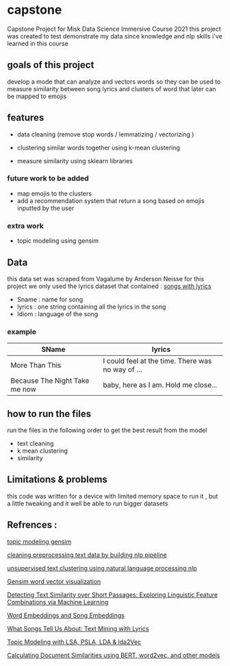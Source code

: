 # capstone
Capstone Project for Misk Data Science Immersive Course 2021
this project was created to test demonstrate my data since knowledge and nlp skills i've learned in this course


## goals of this project 
develop a mode that can analyze and vectors words so they can be used to measure similarity between song lyrics and clusters of word that later can be mapped to emojis 


## features 
- data cleaning (remove stop words / lemmatizing / vectorizing )

- clustering similar words together using k-mean clustering  

- measure similarity using sklearn libraries 

### future work to be added 
- map emojis to the clusters 
- add a recommendation system that return a song based on emojis inputted by the user

### extra work 
- topic modeling using gensim 

## Data
this data set was scraped from Vagalume by Anderson Neisse 
for this project we only used the lyrics dataset that contained : 
[songs with lyrics ](https://www.kaggle.com/neisse/scrapped-lyrics-from-6-genres?select=lyrics-data.csv)

- Sname : name for song 
- lyrics : one string containing all the lyrics in the song 
- Idiom : language of the song

### example 
| SName  | lyrics |
| ------------- | ------------- |
| More Than This  | I could feel at the time. There was no way of ...	  |
| Because The Night	Take me now  | baby, here as I am. Hold me close...	  |


## how to run the files 
run the files in the following order to get the best result from the model 
 - text cleaning 
 - k mean clustering 
 - similarity 

## Limitations & problems
this code was written for a device with limited memory space to run it , but a little tweaking and it well be able to run bigger datasets 

## Refrences : 
[topic modeling gensim](https://www.machinelearningplus.com/nlp/topic-modeling-gensim-python/#10removestopwordsmakebigramsandlemmatize)

[cleaning preprocessing text data by building nlp pipeline](https://towardsdatascience.com/cleaning-preprocessing-text-data-by-building-nlp-pipeline-853148add68a)

[unsupervised text clustering using natural language processing nlp](https://medium.com/@rohithramesh1991/unsupervised-text-clustering-using-natural-language-processing-nlp-1a8bc18b048d)

[Gensim word vector visualization](https://web.stanford.edu/class/cs224n/materials/Gensim%20word%20vector%20visualization.html)

[Detecting Text Similarity over Short Passages: Exploring Linguistic Feature Combinations via Machine Learning](https://aclanthology.org/W99-0625.pdf)

[Word Embeddings and Song Embeddings](https://towardsdatascience.com/lyric-based-song-recommendation-with-doc2vec-embeddings-and-spotifys-api-5a61c39f1ce2)

[What Songs Tell Us About: Text Mining with Lyrics](https://towardsdatascience.com/what-songs-tell-us-about-text-mining-with-lyrics-ca80f98b3829) 

[Topic Modeling with LSA, PSLA, LDA & lda2Vec](https://medium.com/nanonets/topic-modeling-with-lsa-psla-lda-and-lda2vec-555ff65b0b05) 

[Calculating Document Similarities using BERT, word2vec, and other models](https://towardsdatascience.com/calculating-document-similarities-using-bert-and-other-models-b2c1a29c9630)


